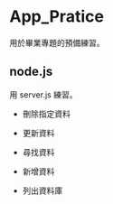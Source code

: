 # App_Pratice

用於畢業專題的預備練習。

## node.js

用 server.js 練習。

- 刪除指定資料

- 更新資料

- 尋找資料

- 新增資料

- 列出資料庫
